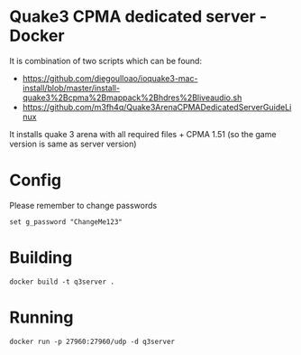 # Quake3 CPMA dedicated server - Docker

It is combination of two scripts which can be found:
- https://github.com/diegoulloao/ioquake3-mac-install/blob/master/install-quake3%2Bcpma%2Bmappack%2Bhdres%2Bliveaudio.sh
- https://github.com/m3fh4q/Quake3ArenaCPMADedicatedServerGuideLinux

It installs quake 3 arena with all required files + CPMA 1.51 (so the game version is same as server version)

# Config
Please remember to change passwords

```
set g_password "ChangeMe123"
```

# Building

```
docker build -t q3server .
```

# Running

```
docker run -p 27960:27960/udp -d q3server
```
